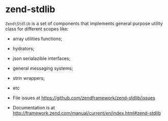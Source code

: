 # zend-stdlib

`Zend\Stdlib` is a set of components that implements general purpose utility
class for different scopes like:

- array utilities functions;
- hydrators;
- json serialazible interfaces;
- general messaging systems;
- strin wrappers;
- etc


- File issues at https://github.com/zendframework/zend-stdlib/issues
- Documentation is at http://framework.zend.com/manual/current/en/index.html#zend-stdlib
